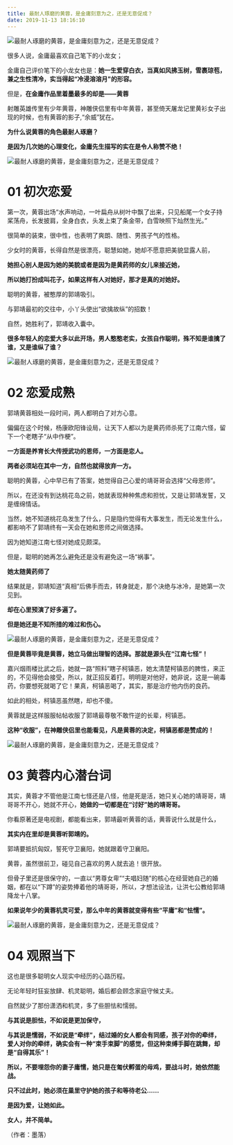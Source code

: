 ```yaml
---
title: 最耐人琢磨的黄蓉，是金庸刻意为之，还是无意促成？
date: 2019-11-13 18:16:10
---
```


 

![最耐人琢磨的黄蓉，是金庸刻意为之，还是无意促成？](http://p3.pstatp.com/large/pgc-image/232fd5e886264205b99fd4ba780f5f4e)
 


 

 很多人说，金庸最喜欢自己笔下的小龙女；

 金庸自己评价笔下的小龙女也是：**她一生爱穿白衣，当真如风拂玉树，雪裹琼苞，兼之生性清冷，实当得起“冷浸溶溶月"的形容。**

 但是，**在金庸作品里着墨最多的却是——黄蓉**

 射雕英雄传里有少年黄蓉，神雕侠侣里有中年黄蓉，甚至倚天屠龙记里黄衫女子出现的时候，也有黄蓉的影子,“余威”犹在。

 **为什么说黄蓉的角色最耐人琢磨？**

 **是因为几次她的心理变化，金庸先生描写的实在是令人称赞不绝！**

![最耐人琢磨的黄蓉，是金庸刻意为之，还是无意促成？](http://p3.pstatp.com/large/pgc-image/0e0951d83306483497ee009d5e050bef)
 


 

# **01 初次恋爱**

 第一次，黄蓉出场“水声响动，一叶扁舟从树叶中飘了出来，只见船尾一个女子持桨荡舟，长发披肩，全身白衣，头发上束了条金带，白雪映照下灿然生光。”

 很简单的装束，很中性，也表明了爽朗、随性、男孩子气的性格。

 少女时的黄蓉，长得自然是很漂亮，聪慧如她，她却不愿意把美貌显露人前，

 **她担心别人是因为她的美貌或者是因为是黄药师的女儿来接近她，**

 **所以她打扮成叫花子，如果这样有人对她好，那才是真的对她好。**

 聪明的黄蓉，被憨厚的郭靖吸引。

 与郭靖最初的交往中，小丫头使出“欲擒故纵”的招数！

 自然，她胜利了，郭靖收入囊中。

 **很多年轻人的恋爱大多以此开场，男人憨憨老实，女孩自作聪明，殊不知是谁擒了谁，又是谁纵了谁？**

![最耐人琢磨的黄蓉，是金庸刻意为之，还是无意促成？](http://p3.pstatp.com/large/pgc-image/eb1cf86a99604928b61ca6f8c94ddcda)
 


 

# **02 恋爱成熟**

 郭靖黄蓉相处一段时间，两人都明白了对方心意。

 偏偏在这个时候，杨康欧阳锋设局，让天下人都以为是黄药师杀死了江南六怪，留下一个老瞎子“从中作梗”。

 **一方面是养育长大传授武功的恩师，一方面是恋人。**

 **两者必须站在其中一方，自然也就得放弃一方。**

 聪明的黄蓉，心中早已有了答案，她觉得自己心爱的靖哥哥会选择“父母恩师”。

 所以，在还没有到达桃花岛之前，她就表现种种焦虑和担忧，又是让郭靖发誓，又是缠绵情话。

 当然，她不知道桃花岛发生了什么，只是隐约觉得有大事发生，而无论发生什么，都影响不了郭靖终有一天会在她和恩师之间做选择。

 因为她知道江南七怪对她成见颇深。

 但是，聪明的她再怎么避免还是没有避免这一场“祸事”。

 **她太随黄药师了**

 结果就是，郭靖知道“真相”后佛手而去，转身就走，那个决绝与冰冷，是她第一次见到。

 **却在心里预演了好多遍了。**

 **但是她还是不知所措的难过和伤心。**

![最耐人琢磨的黄蓉，是金庸刻意为之，还是无意促成？](http://p3.pstatp.com/large/pgc-image/5378aa12ef2f47fe966871a056152744)
 


 

 **但是黄蓉毕竟是黄蓉，她立马做出理智的选择。那就是源头在“江南七怪”！**

 嘉兴烟雨楼比武之后，她就一路“照料”瞎子柯镇恶，她太清楚柯镇恶的脾性，来正的，不见得他会接受，所以，就正招反着打。明明是对他好，她非说，这是一碗毒药，你要想死就喝了它！果真，柯镇恶喝了，其实，那是治疗他内伤的良药。

 如此的相处，柯镇恶虽然瞎，却也不傻。

 黄蓉就是这样服服帖帖收服了郭靖最尊敬不敢忤逆的长辈，柯镇恶。

 **这种“收服”，在神雕侠侣里也能看见，凡是黄蓉的决定，柯镇恶都是赞成的！**

![最耐人琢磨的黄蓉，是金庸刻意为之，还是无意促成？](http://p1.pstatp.com/large/pgc-image/3dda9fc5fc714c0bb10955da4f5c3b04)
 


 

# **03 黄蓉内心潜台词**

 其实，黄蓉才不管他是江南七怪还是八怪，他是死是活，她只关心她的靖哥哥，靖哥哥不开心，她就不开心，**她做的一切都是在“讨好”她的靖哥哥。**

 你看原著还是电视剧，都能看出来，郭靖最听黄蓉的话，黄蓉说什么就是什么，

 **其实内在里却是黄蓉听郭靖的。**

 郭靖要抵抗匈奴，誓死守卫襄阳，她就跟着守卫襄阳。

 黄蓉，虽然很前卫，碰见自己喜欢的男人就去追！很开放。

 但骨子里还是很保守的，一直以“男尊女卑”“夫唱妇随”的核心在经营她自己的婚姻，都在以“下蹲”的姿势捧着他的靖哥哥，所以，才想法设法，让洪七公教给郭靖降龙十八掌。

 **如果说年少的黄蓉机灵可爱，那么中年的黄蓉就变得有些“平庸”和“怯懦”。**

![最耐人琢磨的黄蓉，是金庸刻意为之，还是无意促成？](http://p1.pstatp.com/large/pgc-image/e444ab50a494472cbc3fed2fcd3018db)
 


 

# **04 观照当下**

 这也是很多聪明女人现实中经历的心路历程。

 无论年轻时狂妄放肆、机灵聪明，婚后都会顾念家庭守候丈夫。

 自然就少了那份潇洒和机灵，多了些胆怯和懦弱。

 **与其说是胆怯，不如说是更加保守，**

 **与其说是懦弱，不如说是“牵绊”，结过婚的女人都会有同感，孩子对你的牵绊，爱人对你的牵绊，确实会有一种“束手束脚”的感觉，但这种束缚手脚在跳舞，却是“自得其乐”！**

 **所以，不要埋怨你的妻子庸懦，她只是在匍伏孵蛋的母鸡，要战斗时，她依然能战。**

 **只不过此时，她必须在巢里守护她的孩子和等待老公......**

 **是因为爱，让她如此。**

 **女人，并不简单。**

 （作者：墨落）
